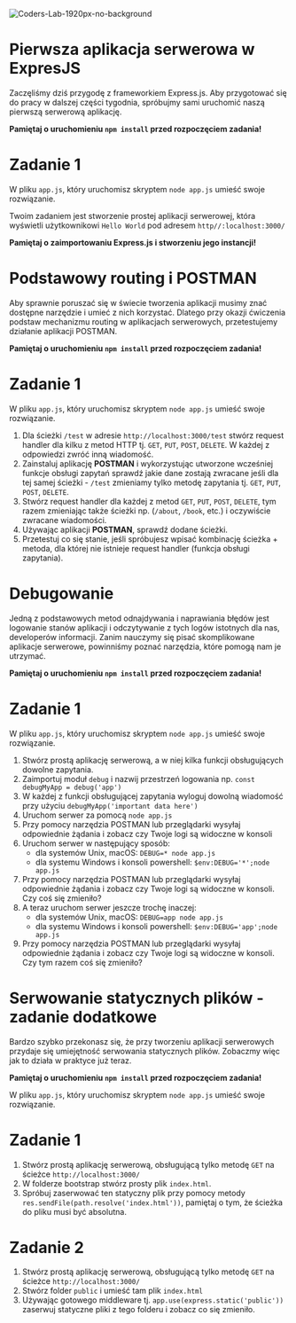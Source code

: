 ![Coders-Lab-1920px-no-background](https://user-images.githubusercontent.com/30623667/104709394-2cabee80-571f-11eb-9518-ea6a794e558e.png)


# Pierwsza aplikacja serwerowa w ExpresJS

Zaczęliśmy dziś przygodę z frameworkiem Express.js. Aby przygotować się do pracy w dalszej części tygodnia, spróbujmy sami uruchomić naszą pierwszą serwerową aplikację.

**Pamiętaj o uruchomieniu `npm install` przed rozpoczęciem zadania!**

# Zadanie 1

W pliku `app.js`, który uruchomisz skryptem `node app.js` umieść swoje rozwiązanie.

Twoim zadaniem jest stworzenie prostej aplikacji serwerowej, która wyświetli użytkownikowi `Hello World` pod adresem `http//:localhost:3000/`

**Pamiętaj o zaimportowaniu Express.js i stworzeniu jego instancji!**


# Podstawowy routing i POSTMAN

Aby sprawnie poruszać się w świecie tworzenia aplikacji musimy znać dostępne narzędzie i umieć z nich korzystać. Dlatego przy okazji ćwiczenia podstaw mechanizmu routing w aplikacjach serwerowych, przetestujemy działanie aplikacji POSTMAN.

**Pamiętaj o uruchomieniu `npm install` przed rozpoczęciem zadania!**

# Zadanie 1

W pliku `app.js`, który uruchomisz skryptem `node app.js` umieść swoje rozwiązanie.

1. Dla ścieżki `/test` w adresie `http://localhost:3000/test` stwórz request handler dla kilku z metod HTTP tj. `GET`, `PUT`, `POST`, `DELETE`. W każdej z odpowiedzi zwróć inną wiadomość.
2. Zainstaluj aplikację **POSTMAN** i wykorzystując utworzone wcześniej funkcje obsługi zapytań sprawdź jakie dane zostają zwracane jeśli dla tej samej ścieżki - `/test` zmieniamy tylko metodę zapytania tj. `GET`, `PUT`, `POST`, `DELETE`.
3. Stwórz request handler dla każdej z metod `GET`, `PUT`, `POST`, `DELETE`, tym razem zmieniając także ścieżki np. (`/about`, `/book`, etc.) i oczywiście zwracane wiadomości.
4. Używając aplikacji **POSTMAN**, sprawdź dodane ścieżki.
5. Przetestuj co się stanie, jeśli spróbujesz wpisać kombinację ścieżka + metoda, dla której nie istnieje request handler (funkcja obsługi zapytania).


# Debugowanie

Jedną z podstawowych metod odnajdywania i naprawiania błędów jest logowanie stanów aplikacji i odczytywanie z tych logów istotnych dla nas, developerów informacji. Zanim nauczymy się pisać skomplikowane aplikacje serwerowe, powinniśmy poznać narzędzia, które pomogą nam je utrzymać.

**Pamiętaj o uruchomieniu `npm install` przed rozpoczęciem zadania!**

# Zadanie 1

W pliku `app.js`, który uruchomisz skryptem `node app.js` umieść swoje rozwiązanie.

1. Stwórz prostą aplikację serwerową, a w niej kilka funkcji obsługujących dowolne zapytania.
2. Zaimportuj moduł `debug` i nazwij przestrzeń logowania np. `const debugMyApp = debug('app')`
3. W każdej z funkcji obsługującej zapytania wyloguj dowolną wiadomość przy użyciu `debugMyApp('important data here')`
4. Uruchom serwer za pomocą `node app.js`
5. Przy pomocy narzędzia POSTMAN lub przeglądarki wysyłaj odpowiednie żądania i zobacz czy Twoje logi są widoczne w konsoli
6. Uruchom serwer w następujący sposób:
   - dla systemów Unix, macOS: `DEBUG=* node app.js`
   - dla systemu Windows i konsoli powershell: `$env:DEBUG='*';node app.js`
7. Przy pomocy narzędzia POSTMAN lub przeglądarki wysyłaj odpowiednie żądania i zobacz czy Twoje logi są widoczne w konsoli. Czy coś się zmieniło?
8. A teraz uruchom serwer jeszcze trochę inaczej:
   - dla systemów Unix, macOS: `DEBUG=app node app.js`
   - dla systemu Windows i konsoli powershell: `$env:DEBUG='app';node app.js`
9. Przy pomocy narzędzia POSTMAN lub przeglądarki wysyłaj odpowiednie żądania i zobacz czy Twoje logi są widoczne w konsoli. Czy tym razem coś się zmieniło?


# Serwowanie statycznych plików - zadanie dodatkowe

Bardzo szybko przekonasz się, że przy tworzeniu aplikacji serwerowych przydaje się umiejętność serwowania statycznych plików. Zobaczmy więc jak to działa w praktyce już teraz.

**Pamiętaj o uruchomieniu `npm install` przed rozpoczęciem zadania!**

W pliku `app.js`, który uruchomisz skryptem `node app.js` umieść swoje rozwiązanie.

# Zadanie 1

1. Stwórz prostą aplikację serwerową, obsługującą tylko metodę `GET` na ścieżce `http://localhost:3000/`
2. W folderze bootstrap stwórz prosty plik `index.html`.
3. Spróbuj zaserwować ten statyczny plik przy pomocy metody `res.sendFile(path.resolve('index.html'))`, pamiętaj o tym, że ścieżka do pliku musi być absolutna.

# Zadanie 2

1. Stwórz prostą aplikację serwerową, obsługującą tylko metodę `GET` na ścieżce `http://localhost:3000/`
2. Stwórz folder `public` i umieść tam plik `index.html`
3. Używając gotowego middleware tj. `app.use(express.static('public'))` zaserwuj statyczne pliki z tego folderu i zobacz co się zmieniło.
